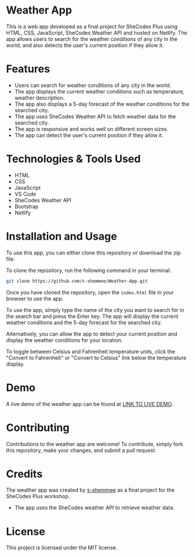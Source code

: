 # Weather App
This is a web app developed as a final project for SheCodes Plus using HTML, CSS, JavaScript, SheCodes Weather API and hosted on Netlify. The app allows users to search for the weather conditions of any city in the world, and also detects the user's current position if they allow it.

# Features
- Users can search for weather conditions of any city in the world.
- The app displays the current weather conditions such as temperature, weather description.
- The app also displays a 5-day forecast of the weather conditions for the searched city.
- The app uses SheCodes Weather API to fetch weather data for the searched city.
- The app is responsive and works well on different screen sizes.
- The app can detect the user's current position if they allow it.

# Technologies & Tools Used
- HTML
- CSS
- JavaScript
- VS Code
- SheCodes Weather API
- Bootstrap
- Netlify

# Installation and Usage
To use this app, you can either clone this repository or download the zip file.

To clone the repository, run the following command in your terminal:
```bash
git clone https://github.com/s-shemmee/Weather-App.git
```

Once you have cloned the repository, open the `index.html` file in your browser to use the app.

To use the app, simply type the name of the city you want to search for in the search bar and press the Enter key. The app will display the current weather conditions and the 5-day forecast for the searched city.

Alternatively, you can allow the app to detect your current position and display the weather conditions for your location.

To toggle between Celsius and Fahrenheit temperature units, click the "Convert to Fahrenheit" or "Convert to Celsius" link below the temperature display.

# Demo
A live demo of the weather app can be found at [LINK TO LIVE DEMO](https://640bc889fbc9f71e21b36004--mellow-gaufre-5a4a59.netlify.app).

# Contributing
Contributions to the weather app are welcome! To contribute, simply fork this repository, make your changes, and submit a pull request.

# Credits
The weather app was created by [s-shemmee](https://github.com/s-shemmee) as a final project for the SheCodes Plus workshop.

- The app uses the SheCodes weather API to retrieve weather data.

# License
This project is licensed under the MIT license.

